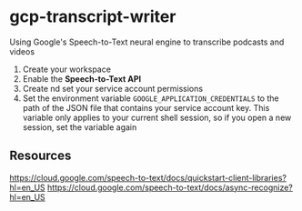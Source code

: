 # gcp-transcript-writer
Using Google's Speech-to-Text neural engine to transcribe podcasts and videos

1. Create your workspace
2. Enable the **Speech-to-Text API**
3. Create nd set your service account permissions
4. Set the environment variable `GOOGLE_APPLICATION_CREDENTIALS` to the path of the JSON file that contains your service account key. This variable only applies to your current shell session, so if you open a new session, set the variable again


## Resources
https://cloud.google.com/speech-to-text/docs/quickstart-client-libraries?hl=en_US
https://cloud.google.com/speech-to-text/docs/async-recognize?hl=en_US
